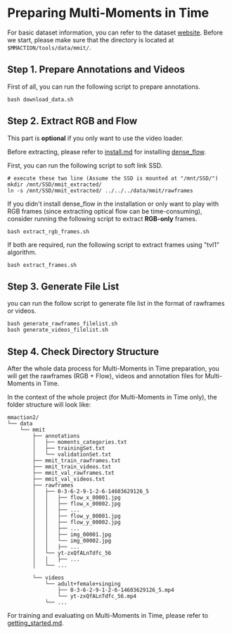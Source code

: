 # Preparing Multi-Moments in Time

For basic dataset information, you can refer to the dataset [website](moments.csail.mit.edu).
Before we start, please make sure that the directory is located at `$MMACTION/tools/data/mmit/`.

## Step 1. Prepare Annotations and Videos

First of all, you can run the following script to prepare annotations.

```shell
bash download_data.sh
```

## Step 2. Extract RGB and Flow

This part is **optional** if you only want to use the video loader.

Before extracting, please refer to [install.md](/docs/install.md) for installing [dense_flow](https://github.com/open-mmlab/denseflow).

First, you can run the following script to soft link SSD.

```shell
# execute these two line (Assume the SSD is mounted at "/mnt/SSD/")
mkdir /mnt/SSD/mmit_extracted/
ln -s /mnt/SSD/mmit_extracted/ ../../../data/mmit/rawframes
```

If you didn't install dense_flow in the installation or only want to play with RGB frames (since extracting optical flow can be time-consuming), consider running the following script to extract **RGB-only** frames.

```shell
bash extract_rgb_frames.sh
```

If both are required, run the following script to extract frames using "tvl1" algorithm.

```shell
bash extract_frames.sh
```
## Step 3. Generate File List

you can run the follow script to generate file list in the format of rawframes or videos.

```shell
bash generate_rawframes_filelist.sh
bash generate_videos_filelist.sh
```

## Step 4. Check Directory Structure

After the whole data process for Multi-Moments in Time preparation,
you will get the rawframes (RGB + Flow), videos and annotation files for Multi-Moments in Time.

In the context of the whole project (for Multi-Moments in Time only), the folder structure will look like:

```
mmaction2/
└── data
    └── mmit
        ├── annotations
        │   ├── moments_categories.txt
        │   ├── trainingSet.txt
        │   └── validationSet.txt
        ├── mmit_train_rawframes.txt
        ├── mmit_train_videos.txt
        ├── mmit_val_rawframes.txt
        ├── mmit_val_videos.txt
        ├── rawframes
        │   ├── 0-3-6-2-9-1-2-6-14603629126_5
        │   │   ├── flow_x_00001.jpg
        │   │   ├── flow_x_00002.jpg
        │   │   ├── ...
        │   │   ├── flow_y_00001.jpg
        │   │   ├── flow_y_00002.jpg
        │   │   ├── ...
        │   │   ├── img_00001.jpg
        │   │   └── img_00002.jpg
        │   │   ├── ...
        │   └── yt-zxQfALnTdfc_56
        │   │   ├── ...
        │   └── ...

        └── videos
            └── adult+female+singing
                ├── 0-3-6-2-9-1-2-6-14603629126_5.mp4
                └── yt-zxQfALnTdfc_56.mp4
            └── ...
```

For training and evaluating on Multi-Moments in Time, please refer to [getting_started.md](/docs/getting_started.md).
